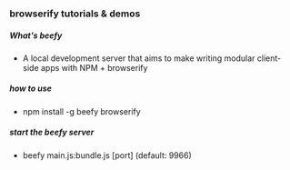 ### browserify tutorials & demos

##### What's **beefy**
- A local development server that aims to make writing modular client-side apps with NPM + browserify

##### how to use
- npm install -g beefy browserify 

##### start the beefy server

- beefy main.js:bundle.js \[port\] (default: 9966)
